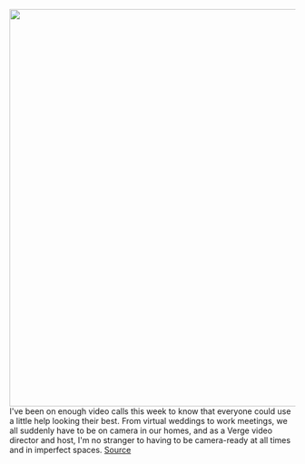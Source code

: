 <img src='https://cdn.vox-cdn.com/thumbor/O7hP_PZz7MdIMPGANVsL6ALg8zM=/0x0:2040x1360/1200x0/filters:focal(0x0:2040x1360):no_upscale()/cdn.vox-cdn.com/uploads/chorus_asset/file/19880369/bfarsace_200407_3962_0002.jpg' width='700px' /><br/>
I've been on enough video calls this week to know that everyone could use a little help looking their best. From virtual weddings to work meetings, we all suddenly have to be on camera in our homes, and as a Verge video director and host, I'm no stranger to having to be camera-ready at all times and in imperfect spaces.
<a href='https://www.theverge.com/2020/4/8/21202907/zoom-tips-video-call-lighting-audio-look-your-best'> Source <a/>